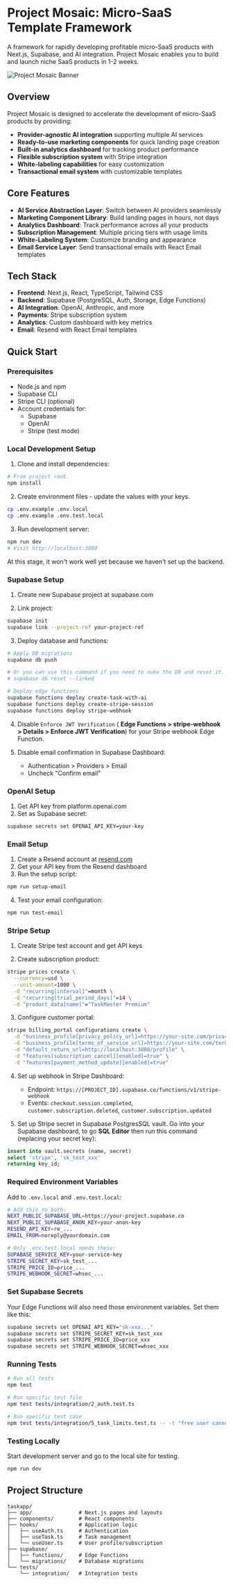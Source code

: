 # Project Mosaic: Micro-SaaS Template Framework

A framework for rapidly developing profitable micro-SaaS products with Next.js, Supabase, and AI integration. Project Mosaic enables you to build and launch niche SaaS products in 1-2 weeks.

![Project Mosaic Banner](ai_docs/images/project-mosaic-banner.png)

## Overview

Project Mosaic is designed to accelerate the development of micro-SaaS products by providing:

- **Provider-agnostic AI integration** supporting multiple AI services
- **Ready-to-use marketing components** for quick landing page creation
- **Built-in analytics dashboard** for tracking product performance
- **Flexible subscription system** with Stripe integration
- **White-labeling capabilities** for easy customization
- **Transactional email system** with customizable templates

## Core Features

- **AI Service Abstraction Layer**: Switch between AI providers seamlessly
- **Marketing Component Library**: Build landing pages in hours, not days
- **Analytics Dashboard**: Track performance across all your products
- **Subscription Management**: Multiple pricing tiers with usage limits
- **White-Labeling System**: Customize branding and appearance
- **Email Service Layer**: Send transactional emails with React Email templates

## Tech Stack

- **Frontend**: Next.js, React, TypeScript, Tailwind CSS
- **Backend**: Supabase (PostgreSQL, Auth, Storage, Edge Functions)
- **AI Integration**: OpenAI, Anthropic, and more
- **Payments**: Stripe subscription system
- **Analytics**: Custom dashboard with key metrics
- **Email**: Resend with React Email templates

## Quick Start

### Prerequisites

- Node.js and npm
- Supabase CLI
- Stripe CLI (optional)
- Account credentials for:
  - Supabase
  - OpenAI
  - Stripe (test mode)

### Local Development Setup

1. Clone and install dependencies:

```bash
# From project root.
npm install
```

2. Create environment files - update the values with your keys.
```bash
cp .env.example .env.local
cp .env.example .env.test.local
```

3. Run development server:
```bash
npm run dev
# Visit http://localhost:3000
```

At this stage, it won't work well yet because we haven't set up the backend.

### Supabase Setup

1. Create new Supabase project at supabase.com

2. Link project:
```bash
supabase init
supabase link --project-ref your-project-ref
```

3. Deploy database and functions:

```bash
# Apply DB migrations
supabase db push

# Or you can use this command if you need to nuke the DB and reset it.
# supabase db reset --linked

# Deploy edge functions
supabase functions deploy create-task-with-ai
supabase functions deploy create-stripe-session
supabase functions deploy stripe-webhook
```

4. Disable `Enforce JWT Verification` ( **Edge Functions > stripe-webhook > Details > Enforce JWT Verification**) for your Stripe webhook Edge Function.

5. Disable email confirmation in Supabase Dashboard:
   - Authentication > Providers > Email
   - Uncheck "Confirm email"

### OpenAI Setup

1. Get API key from platform.openai.com
2. Set as Supabase secret:

```bash
supabase secrets set OPENAI_API_KEY=your-key
```

### Email Setup

1. Create a Resend account at [resend.com](https://resend.com)
2. Get your API key from the Resend dashboard
3. Run the setup script:

```bash
npm run setup-email
```

4. Test your email configuration:

```bash
npm run test-email
```

### Stripe Setup

1. Create Stripe test account and get API keys

2. Create subscription product:

```bash
stripe prices create \
  --currency=usd \
  --unit-amount=1000 \
  -d "recurring[interval]"=month \
  -d "recurring[trial_period_days]"=14 \
  -d "product_data[name]"="TaskMaster Premium"
```

3. Configure customer portal:

```bash
stripe billing_portal configurations create \
  -d "business_profile[privacy_policy_url]=https://your-site.com/privacy" \
  -d "business_profile[terms_of_service_url]=https://your-site.com/terms" \
  -d "default_return_url=http://localhost:3000/profile" \
  -d "features[subscription_cancel][enabled]=true" \
  -d "features[payment_method_update][enabled]=true"
```

4. Set up webhook in Stripe Dashboard:
   - Endpoint: `https://[PROJECT_ID].supabase.co/functions/v1/stripe-webhook`
   - Events: `checkout.session.completed`, `customer.subscription.deleted`, `customer.subscription.updated`

5. Set up Stripe secret in Supabase PostgresSQL vault. Go into your Supabase dashboard, to go **SQL Editor** then run this command (replacing your secret key):

```sql
insert into vault.secrets (name, secret)
select 'stripe', 'sk_test_xxx'
returning key_id;
```

### Required Environment Variables

Add to `.env.local` and `.env.test.local`:

```bash
# Add this to both:
NEXT_PUBLIC_SUPABASE_URL=https://your-project.supabase.co
NEXT_PUBLIC_SUPABASE_ANON_KEY=your-anon-key
RESEND_API_KEY=re_...
EMAIL_FROM=noreply@yourdomain.com

# Only .env.test.local needs these:
SUPABASE_SERVICE_KEY=your-service-key
STRIPE_SECRET_KEY=sk_test_...
STRIPE_PRICE_ID=price_...
STRIPE_WEBHOOK_SECRET=whsec_...
```

### Set Supabase Secrets

Your Edge Functions will also need those environment variables. Set them like this:

```bash
supabase secrets set OPENAI_API_KEY="sk-xxx..."
supabase secrets set STRIPE_SECRET_KEY=sk_test_xxx
supabase secrets set STRIPE_PRICE_ID=price_xxx
supabase secrets set STRIPE_WEBHOOK_SECRET=whsec_xxx
```

### Running Tests

```bash
# Run all tests
npm test

# Run specific test file
npm test tests/integration/2_auth.test.ts

# Run specific test case
npm test tests/integration/5_task_limits.test.ts -- -t "free user cannot exceed task limit"
```

### Testing Locally

Start development server and go to the local site for testing.

```bash
npm run dev
```

## Project Structure

```text
taskapp/
├── app/               # Next.js pages and layouts
├── components/        # React components
├── hooks/             # Application logic
│   ├── useAuth.ts     # Authentication
│   ├── useTask.ts     # Task management
│   └── useUser.ts     # User profile/subscription
├── supabase/
│   ├── functions/     # Edge Functions
│   └── migrations/    # Database migrations
└── tests/
    └── integration/   # Integration tests
```
